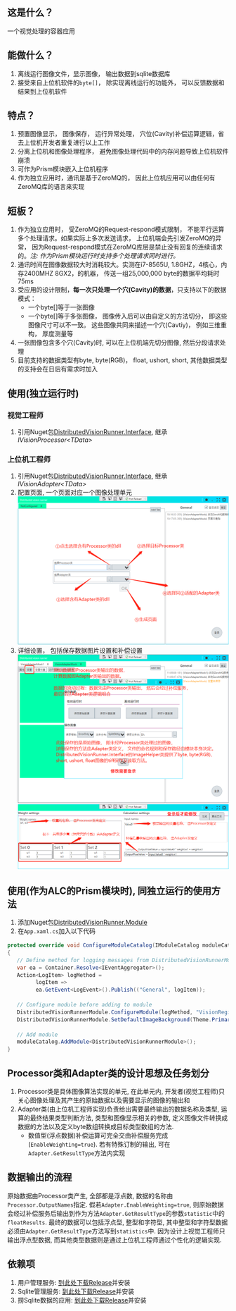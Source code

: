 ## 这是什么？
一个视觉处理的容器应用

## 能做什么？
1. 离线运行图像文件，显示图像， 输出数据到sqlite数据库
2. 接受来自上位机软件的`byte[]`， 除实现离线运行的功能外， 可以反馈数据和结果到上位机软件

## 特点？
1. 预置图像显示， 图像保存， 运行异常处理， 穴位(Cavity)补偿运算逻辑，省去上位机开发者重复进行以上工作
2. 分离上位机和图像处理程序， 避免图像处理代码中的内存问题导致上位机软件崩溃
3. 可作为Prism模块嵌入上位机程序
4. 作为独立应用时，通讯是基于ZeroMQ的， 因此上位机应用可以由任何有ZeroMQ库的语言来实现

## 短板？
1. 作为独立应用时， 受ZeroMQ的Request-respond模式限制， 不能平行运算多个处理请求。如果实际上多次发送请求， 上位机端会先引发ZeroMQ的异常， 因为Request-respond模式在ZeroMQ库层是禁止没有回复的连续请求的。*注: 作为Prism模块运行时支持多个处理请求同时进行。*
2. 通讯时间在图像数据较大时消耗较大。实测在i7-8565U, 1.8GHZ，4核心，内存2400MHZ 8GX2，的机器， 传送一组25,000,000 byte的数据平均耗时75ms
3. 受应用的设计限制，**每一次只处理一个穴(Cavity)的数据**，只支持以下的数据模式：
   - 一个byte[]等于一张图像
   - 一个byte[]等于多张图像， 图像传入后可以由自定义的方法切分， 即这些图像尺寸可以不一致。 这些图像共同来描述一个穴(Cavtiy)， 例如三维重构， 厚度测量等
4. 一张图像包含多个穴(Cavity)时, 可以在上位机端先切分图像, 然后分段请求处理
5. 目前支持的数据类型有byte, byte(RGB)， float, ushort, short, 其他数据类型的支持会在日后有需求时加入

## 使用(独立运行时)
### 视觉工程师
1. 引用Nuget包[DistributedVisionRunner.Interface](https://www.nuget.org/packages/DistributedVisionRunner.Interface/), 继承*IVisionProcessor\<TData>*
### 上位机工程师
1. 引用Nuget包[DistributedVisionRunner.Interface](https://www.nuget.org/packages/DistributedVisionRunner.Interface/), 继承*IVisionAdapter\<TData>*
2. 配置页面, 一个页面对应一个图像处理单元
![Initialize](./Images/initialize.png)
3. 详细设置， 包括保存数据图片设置和补偿设置
![Initialize](./Images/GeneralSettings.png)
![Initialize](./Images/WeightSetting.png)

## 使用(作为ALC的Prism模块时), 同独立运行的使用方法
1. 添加Nuget包[DistributedVisionRunner.Module](https://www.nuget.org/packages/DistributedVisionRunner.Module/)
2. 在`App.xaml.cs`加入以下代码
```csharp
protected override void ConfigureModuleCatalog(IModuleCatalog moduleCatalog)
{
   // Define method for logging messages from DistributedVisionRunnerModule
   var ea = Container.Resolve<IEventAggregator>();
   Action<LogItem> logMethod =
         logItem =>
         ea.GetEvent<LogEvent>().Publish(("General", logItem));

   // Configure module before adding to module
   DistributedVisionRunnerModule.ConfigureModule(logMethod, "VisionRegion", true);
   DistributedVisionRunnerModule.SetDefaultImageBackground(Theme.PrimaryColor.R, Theme.PrimaryColor.G, Theme.PrimaryColor.B);

   // Add module
   moduleCatalog.AddModule<DistributedVisionRunnerModule>();
}
```

## Processor类和Adapter类的设计思想及任务划分
1. Processor类是具体图像算法实现的单元, 在此单元内, 开发者(视觉工程师)只关心图像处理及其产生的原始数据以及需要显示的图像的输出和
2. Adapter类(由上位机工程师实现)负责给出需要最终输出的数据名称及类型, 运算的最终结果类型判断方法, 类型和图像显示相关的参数, 定义图像文件转换成数据的方法以及定义byte数组转换成目标类型数组的方法.
   - 数值型(浮点数据)补偿运算可完全交由补偿服务完成(`EnableWeighting=true`). 若有特殊订制的输出, 可在`Adapter.GetResultType`方法内实现
   
## 数据输出的流程
原始数据由Processor类产生, 全部都是浮点数, 数据的名称由`Processor.OutputNames`指定. 假若`Adapter.EnableWeighting=true`, 则原始数据会经过补偿服务后输出到作为方法`Adapter.GetResultType`的参数`statistic`中的`floatResults`. 最终的数据可以包括浮点型, 整型和字符型, 其中整型和字符型数据必须由`Adapter.GetResultType`方法写到`statistics`中. 因为设计上视觉工程师只输出浮点型数据, 而其他类型数据则是通过上位机工程师通过个性化的逻辑实现.
## 依赖项
1. 用户管理服务: [到此处下载Release](https://gitee.com/believingheart/cygia-user-management/releases/1.0.0)并安装
2. Sqlite管理服务: [到此处下载Release](https://gitee.com/believingheart/cygia-sqlite-access-service/releases/V1.0.1)并安装
3. 捞Sqlite数据的应用: [到此处下载Release](https://gitee.com/believingheart/DataLog/releases/1.1.5.0)并安装

